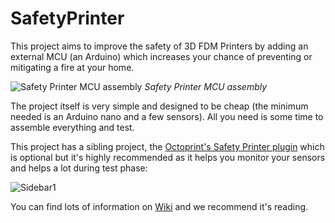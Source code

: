 # SafetyPrinter
This project aims to improve the safety of 3D FDM Printers by adding an external MCU (an Arduino) which increases your chance of preventing or mitigating a fire at your home.

![Safety Printer MCU assembly](https://user-images.githubusercontent.com/81830673/192379819-4499de46-5cef-4512-95a7-99c88f07586f.jpg)
_Safety Printer MCU assembly_

The project itself is very simple and designed to be cheap (the minimum needed is an Arduino nano and a few sensors). All you need is some time to assemble everything and test.

This project has a sibling project, the [Octoprint's Safety Printer plugin](https://github.com/SinisterRj/Octoprint_SafetyPrinter) which is optional but it's highly recommended as it helps you monitor your sensors and helps a lot during test phase:

![Sidebar1](https://user-images.githubusercontent.com/81830673/131403877-08929120-4f60-4287-9d52-c4439e3d3743.PNG)

You can find lots of information on [Wiki](https://github.com/SinisterRj/SafetyPrinter/wiki) and we recommend it's reading.

